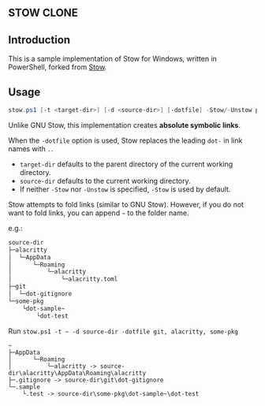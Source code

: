 STOW CLONE
----------

## Introduction
This is a sample implementation of Stow for Windows, written in PowerShell, forked from [Stow](https://github.com/mattialancellotti/Stow).

## Usage
```powershell
stow.ps1 [-t <target-dir>] [-d <source-dir>] [-dotfile] -Stow/-Unstow pkg1, pkg2, ...
```
Unlike GNU Stow, this implementation creates **absolute symbolic links**.

When the `-dotfile` option is used, Stow replaces the leading `dot-` in link names with `.`.

- `target-dir` defaults to the parent directory of the current working directory.
- `source-dir` defaults to the current working directory.
- If neither `-Stow` nor `-Unstow` is specified, `-Stow` is used by default.

Stow attempts to fold links (similar to GNU Stow). However, if you do not want to fold links, you can append `~` to the folder name.

e.g.:
```txt
source-dir
├─alacritty
│  └─AppData
│      └─Roaming
│          └─alacritty
│              └─alacritty.toml
├─git
│  └─dot-gitignore
└─some-pkg
    └dot-sample~
        └dot-test
```
Run `stow.ps1 -t ~ -d source-dir -dotfile git, alacritty, some-pkg`
```
~
├─AppData
│      └─Roaming
│          └─alacritty -> source-dir\alacritty\AppData\Roaming\alacritty
├─.gitignore -> source-dir\git\dot-gitignore
└─.sample
    └.test -> source-dir\some-pkg\dot-sample~\dot-test
```
